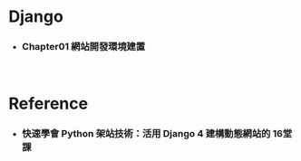 Django
=====
* ### Chapter01 網站開發環境建置
<br />

Reference
=====
* ### 快速學會 Python 架站技術：活用 Django 4 建構動態網站的 16堂課
<br />
